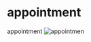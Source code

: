 # appointment
appointment
![appointmen](https://github.com/VINITCHAVDA/appointment/assets/146835471/d2d0f826-283e-48c7-9d70-74da413ddc4f)

